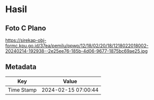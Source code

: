 # Hasil

## Foto C Plano

https://sirekap-obj-formc.kpu.go.id/37ea/pemilu/ppwp/12/18/02/20/18/1218022018002-20240214-192938--2e25ee76-185b-4d06-9677-1875bc69ae25.jpg


## Metadata

| Key        | Value               |
| ---------- | ------------------- |
| Time Stamp | 2024-02-15 07:00:44 |




